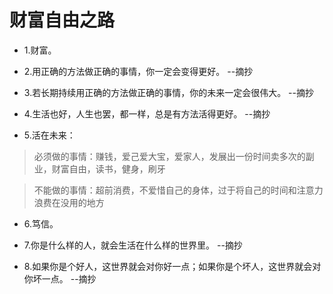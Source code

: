 # 财富自由之路

- 1.财富。

- 2.用正确的方法做正确的事情，你一定会变得更好。 --摘抄

- 3.若长期持续用正确的方法做正确的事情，你的未来一定会很伟大。 --摘抄

- 4.生活也好，人生也罢，都一样，总是有方法活得更好。 --摘抄

- 5.活在未来：

>必须做的事情：赚钱，爱己爱大宝，爱家人，发展出一份时间卖多次的副业，财富自由，读书，健身，刷牙

>不能做的事情：超前消费，不爱惜自己的身体，过于将自己的时间和注意力浪费在没用的地方

- 6.笃信。

- 7.你是什么样的人，就会生活在什么样的世界里。 --摘抄

- 8.如果你是个好人，这世界就会对你好一点；如果你是个坏人，这世界就会对你坏一点。 --摘抄
